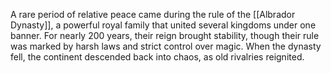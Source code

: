 A rare period of relative peace came during the rule of the [[Albrador Dynasty]], a powerful royal family that united several kingdoms under one banner. For nearly 200 years, their reign brought stability, though their rule was marked by harsh laws and strict control over magic. When the dynasty fell, the continent descended back into chaos, as old rivalries reignited.